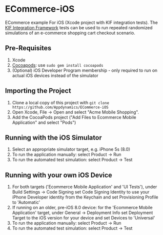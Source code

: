 ECommerce-iOS
=============

ECommerce example For iOS (Xcode project with KIF integration tests). The [KIF Integration Framework](https://github.com/kif-framework/KIF) tests can be used to run repeated randomized simulations of an e-commerce shopping cart checkout scenario.

Pre-Requisites
--------------
1. Xcode
2. [Cocoapods](http://cocoapods.org/): use `sudo gem install cocoapods`
3. (Optional) iOS Developer Program membership - only required to run on actual iOS devices instead of the simulator

Importing the Project
---------------------
1. Clone a local copy of this project with `git clone https://github.com/Appdynamics/ECommerce-iOS`
2. Open Xcode, File -> Open and select "Acme Mobile Shopping".
3. Add the CocoaPods project ("Add Files to Ecommerce Mobile Application" and select "Pods")

Running with the iOS Simulator
------------------------------
1. Select an appropriate simulator target, e.g. iPhone 5s (8.0)
2. To run the application manually: select Product -> Run
3. To run the automated test simulation: select Product -> Test

Running with your own iOS Device
--------------------------------
1. For both targets ('Ecommerce Mobile Application' and 'UI Tests'), under Build Settings -> Code Signing set Code Signing Identity to use your iPhone Developer identity from the Keychain and set Provisioning Profile to 'Automatic'
2. If running on an older, pre-iOS 8.0 device: for the 'Ecommerce Mobile Application' target, under General -> Deployment Info set Deployment Target to the iOS version for your device and set Devices to 'Universal'
3. To run the application manually: select Product -> Run
4. To run the automated test simulation: select Product -> Test
